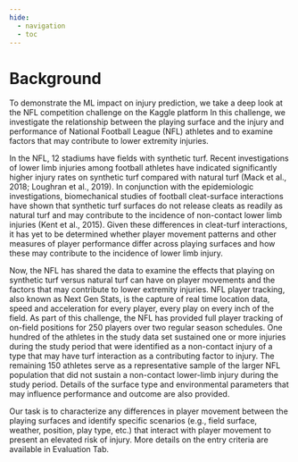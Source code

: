 ```yaml
---
hide:
  - navigation
  - toc
---
```


# Background

To demonstrate the ML impact on injury prediction, we take a deep look at the NFL competition challenge on the Kaggle platform In this challenge, we investigate the relationship between the playing surface and the injury and performance of National Football League (NFL) athletes and to examine factors that may contribute to lower extremity injuries.

In the NFL, 12 stadiums have fields with synthetic turf. Recent investigations of lower limb injuries among football athletes have indicated significantly higher injury rates on synthetic turf compared with natural turf (Mack et al., 2018; Loughran et al., 2019). In conjunction with the epidemiologic investigations, biomechanical studies of football cleat-surface interactions have shown that synthetic turf surfaces do not release cleats as readily as natural turf and may contribute to the incidence of non-contact lower limb injuries (Kent et al., 2015). Given these differences in cleat-turf interactions, it has yet to be determined whether player movement patterns and other measures of player performance differ across playing surfaces and how these may contribute to the incidence of lower limb injury.

Now, the NFL has shared the data to examine the effects that playing on synthetic turf versus natural turf can have on player movements and the factors that may contribute to lower extremity injuries. NFL player tracking, also known as Next Gen Stats, is the capture of real time location data, speed and acceleration for every player, every play on every inch of the field. As part of this challenge, the NFL has provided full player tracking of on-field positions for 250 players over two regular season schedules. One hundred of the athletes in the study data set sustained one or more injuries during the study period that were identified as a non-contact injury of a type that may have turf interaction as a contributing factor to injury. The remaining 150 athletes serve as a representative sample of the larger NFL population that did not sustain a non-contact lower-limb injury during the study period. Details of the surface type and environmental parameters that may influence performance and outcome are also provided.

Our task is to characterize any differences in player movement between the playing surfaces and identify specific scenarios (e.g., field surface, weather, position, play type, etc.) that interact with player movement to present an elevated risk of injury. More details on the entry criteria are available in Evaluation Tab.